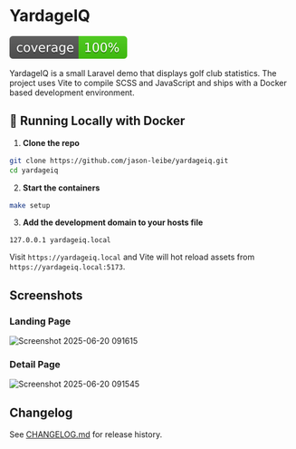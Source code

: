 # YardageIQ

![Coverage](https://raw.githubusercontent.com/jason-leibel/YardageIQ/main/public/badges/coverage.svg)

YardageIQ is a small Laravel demo that displays golf club statistics. The project
uses Vite to compile SCSS and JavaScript and ships with a Docker based
development environment.

## 🐳 Running Locally with Docker

1. **Clone the repo**

```bash
git clone https://github.com/jason-leibe/yardageiq.git
cd yardageiq
```

2. **Start the containers**

```bash
make setup
```

3. **Add the development domain to your hosts file**

```text
127.0.0.1 yardageiq.local
```

Visit `https://yardageiq.local` and Vite will hot reload assets from
`https://yardageiq.local:5173`.

## Screenshots

### Landing Page
![Screenshot 2025-06-20 091615](https://github.com/user-attachments/assets/df778e1c-e600-4f36-9cf9-3e79ef454ff6)

### Detail Page
![Screenshot 2025-06-20 091545](https://github.com/user-attachments/assets/272daaca-556f-4aae-a86f-1e5fe1705ab0)

## Changelog

See [CHANGELOG.md](CHANGELOG.md) for release history.
